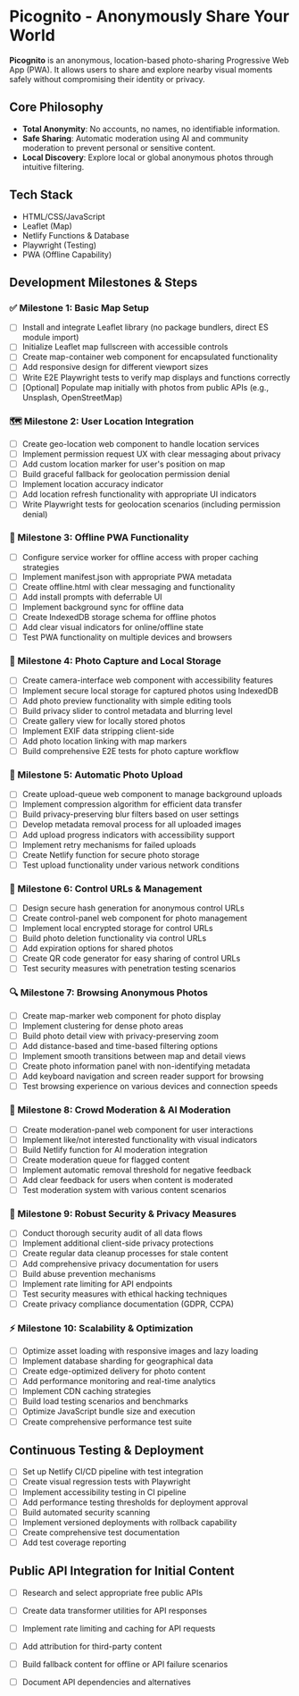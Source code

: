 # Picognito - Anonymously Share Your World

**Picognito** is an anonymous, location-based photo-sharing Progressive Web App (PWA). It allows users to share and explore nearby visual moments safely without compromising their identity or privacy.

## Core Philosophy

- **Total Anonymity**: No accounts, no names, no identifiable information.
- **Safe Sharing**: Automatic moderation using AI and community moderation to prevent personal or sensitive content.
- **Local Discovery**: Explore local or global anonymous photos through intuitive filtering.

## Tech Stack
- HTML/CSS/JavaScript
- Leaflet (Map)
- Netlify Functions & Database
- Playwright (Testing)
- PWA (Offline Capability)

## Development Milestones & Steps

### ✅ Milestone 1: Basic Map Setup
- [ ] Install and integrate Leaflet library (no package bundlers, direct ES module import)
- [ ] Initialize Leaflet map fullscreen with accessible controls
- [ ] Create map-container web component for encapsulated functionality
- [ ] Add responsive design for different viewport sizes
- [ ] Write E2E Playwright tests to verify map displays and functions correctly
- [ ] [Optional] Populate map initially with photos from public APIs (e.g., Unsplash, OpenStreetMap)

### 🗺️ Milestone 2: User Location Integration
- [ ] Create geo-location web component to handle location services
- [ ] Implement permission request UX with clear messaging about privacy
- [ ] Add custom location marker for user's position on map
- [ ] Build graceful fallback for geolocation permission denial
- [ ] Implement location accuracy indicator
- [ ] Add location refresh functionality with appropriate UI indicators
- [ ] Write Playwright tests for geolocation scenarios (including permission denial)

### 📱 Milestone 3: Offline PWA Functionality
- [ ] Configure service worker for offline access with proper caching strategies
- [ ] Implement manifest.json with appropriate PWA metadata
- [ ] Create offline.html with clear messaging and functionality
- [ ] Add install prompts with deferrable UI
- [ ] Implement background sync for offline data
- [ ] Create IndexedDB storage schema for offline photos
- [ ] Add clear visual indicators for online/offline state
- [ ] Test PWA functionality on multiple devices and browsers

### 📸 Milestone 4: Photo Capture and Local Storage
- [ ] Create camera-interface web component with accessibility features
- [ ] Implement secure local storage for captured photos using IndexedDB
- [ ] Add photo preview functionality with simple editing tools
- [ ] Build privacy slider to control metadata and blurring level
- [ ] Create gallery view for locally stored photos
- [ ] Implement EXIF data stripping client-side
- [ ] Add photo location linking with map markers
- [ ] Build comprehensive E2E tests for photo capture workflow

### 🔄 Milestone 5: Automatic Photo Upload
- [ ] Create upload-queue web component to manage background uploads
- [ ] Implement compression algorithm for efficient data transfer
- [ ] Build privacy-preserving blur filters based on user settings
- [ ] Develop metadata removal process for all uploaded images
- [ ] Add upload progress indicators with accessibility support
- [ ] Implement retry mechanisms for failed uploads
- [ ] Create Netlify function for secure photo storage
- [ ] Test upload functionality under various network conditions

### 🔗 Milestone 6: Control URLs & Management
- [ ] Design secure hash generation for anonymous control URLs
- [ ] Create control-panel web component for photo management
- [ ] Implement local encrypted storage for control URLs
- [ ] Build photo deletion functionality via control URLs
- [ ] Add expiration options for shared photos
- [ ] Create QR code generator for easy sharing of control URLs
- [ ] Test security measures with penetration testing scenarios

### 🔍 Milestone 7: Browsing Anonymous Photos
- [ ] Create map-marker web component for photo display
- [ ] Implement clustering for dense photo areas
- [ ] Build photo detail view with privacy-preserving zoom
- [ ] Add distance-based and time-based filtering options
- [ ] Implement smooth transitions between map and detail views
- [ ] Create photo information panel with non-identifying metadata
- [ ] Add keyboard navigation and screen reader support for browsing
- [ ] Test browsing experience on various devices and connection speeds

### 👮 Milestone 8: Crowd Moderation & AI Moderation
- [ ] Create moderation-panel web component for user interactions
- [ ] Implement like/not interested functionality with visual indicators
- [ ] Build Netlify function for AI moderation integration
- [ ] Create moderation queue for flagged content
- [ ] Implement automatic removal threshold for negative feedback
- [ ] Add clear feedback for users when content is moderated
- [ ] Test moderation system with various content scenarios

### 🔐 Milestone 9: Robust Security & Privacy Measures
- [ ] Conduct thorough security audit of all data flows
- [ ] Implement additional client-side privacy protections
- [ ] Create regular data cleanup processes for stale content
- [ ] Add comprehensive privacy documentation for users
- [ ] Build abuse prevention mechanisms
- [ ] Implement rate limiting for API endpoints
- [ ] Test security measures with ethical hacking techniques
- [ ] Create privacy compliance documentation (GDPR, CCPA)

### ⚡ Milestone 10: Scalability & Optimization
- [ ] Optimize asset loading with responsive images and lazy loading
- [ ] Implement database sharding for geographical data
- [ ] Create edge-optimized delivery for photo content
- [ ] Add performance monitoring and real-time analytics
- [ ] Implement CDN caching strategies
- [ ] Build load testing scenarios and benchmarks
- [ ] Optimize JavaScript bundle size and execution
- [ ] Create comprehensive performance test suite

## Continuous Testing & Deployment
- [ ] Set up Netlify CI/CD pipeline with test integration
- [ ] Create visual regression tests with Playwright
- [ ] Implement accessibility testing in CI pipeline
- [ ] Add performance testing thresholds for deployment approval
- [ ] Build automated security scanning
- [ ] Implement versioned deployments with rollback capability
- [ ] Create comprehensive test documentation
- [ ] Add test coverage reporting

## Public API Integration for Initial Content
- [ ] Research and select appropriate free public APIs
- [ ] Create data transformer utilities for API responses
- [ ] Implement rate limiting and caching for API requests
- [ ] Add attribution for third-party content
- [ ] Build fallback content for offline or API failure scenarios
- [ ] Document API dependencies and alternatives

